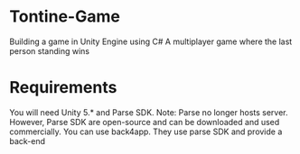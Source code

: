 # Tontine-Game
Building a game in Unity Engine using C#
A multiplayer game where the last person standing wins

# Requirements
You will need Unity 5.* and Parse SDK.
Note: Parse no longer hosts server. However, Parse SDK are open-source and can be downloaded and used commercially. You can use back4app. They use parse SDK and provide a back-end
